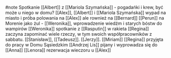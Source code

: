 #note
Spotkanie [[Albert]] z [[Mariola Szymańska]] - pogadańki i krew, być może u niego w domu?
[[Alex]], [[Albert]] i [[Mariola Szymańska]] wypad na miasto i próba polowania na [[Alex]] ale rownież na [[Bernard]]
[[Perun]] na Morenie jako żul - [[Weronika]], wprowadzenie wiedźm i starych bóstw do wampirów
[[Weronika]] spotkanie z [[Rasputin]] w rakieta
[[Regina]] zaczyna zapominać wiele rzeczy, w tym swoich współpracowników z sabbatu. [[Stanisław]], [[Tadeusz]]. [[Jerzy]]. [[Miriam]]
[[Regina]] przyjęta do pracy w Domu Sąsiedzkim
[[Andrzej Lis]] pijany i wyprowadza się do [[Anna]]
[[Lenora]] rezerwacja wieczoru u [[Alex]]
